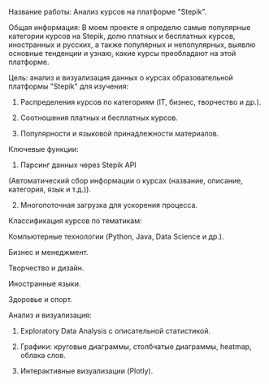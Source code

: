 Название работы: Анализ курсов на платформе "Stepik".

Общая информация: 
В моем проекте я  определю самые популярные категории курсов на Stepik, долю платных и бесплатных курсов, иностранных и русских, а также популярных и непопулярных, выявлю основные тенденции и узнаю, какие курсы преобладают на этой платформе.

Цель: анализ и визуализация данных о курсах образовательной платформы "Stepik" для изучения:

1. Распределения курсов по категориям (IT, бизнес, творчество и др.).

2. Соотношения платных и бесплатных курсов.

3. Популярности и языковой принадлежности материалов.

Ключевые функции:

1. Парсинг данных через Stepik API

(Автоматический сбор информации о курсах (название, описание, категория, язык и т.д.)).

2. Многопоточная загрузка для ускорения процесса.

Классификация курсов по тематикам:

Компьютерные технологии (Python, Java, Data Science и др.).

Бизнес и менеджмент.

Творчество и дизайн.

Иностранные языки.

Здоровье и спорт.

Анализ и визуализация:

1. Exploratory Data Analysis с описательной статистикой.

2. Графики: круговые диаграммы, столбчатые диаграммы, heatmap, облака слов.

3. Интерактивные визуализации (Plotly).

